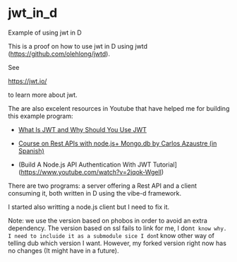# jwt_in_d

Example of using jwt in D

This is a proof on how to use jwt in D using jwtd (https://github.com/olehlong/jwtd).

See 

https://jwt.io/

to learn more about jwt.

The are also excelent resources in Youtube that have helped me for building
this example program:

* [What Is JWT and Why Should You Use JWT](https://www.youtube.com/watch?v=7Q17ubqLfaM)

* [Course on Rest APIs with node.js+ Mongo.db by Carlos Azaustre (in Spanish) ](https://www.youtube.com/playlist?list=PLUdlARNXMVkk7E88zOrphPyGdS50Tadlr)

* (Build A Node.js API Authentication With JWT  Tutorial](https://www.youtube.com/watch?v=2jqok-WgelI) 

There are two programs: a server offering a Rest API and a client consuming it, both written in D using the vibe-d framework.

I started also writting a node.js client but I need to fix it.

Note: we use the version based on phobos in order to avoid an extra dependency. The version based on ssl fails to link for me, I don`t know why. I need to incluide it as a submodule sice I don`t know other way of telling dub which version I want. However, my forked version right now has no changes (It might have in a future).




